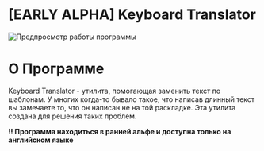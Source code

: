 # [EARLY ALPHA] Keyboard Translator

![Предпросмотр работы программы](https://github.com/user-attachments/assets/6a2402e9-eb86-4b52-b57a-6102634ecba1)

# О Программе
Keyboard Translator - утилита, помогающая заменить текст по шаблонам.
У многих когда-то бывало такое, что написав длинный текст вы замечаете то, что он написан не на той раскладке. Эта утилита создана для решения таких проблем.

**‼️ Программа находиться в ранней альфе и доступна только на английском языке**
